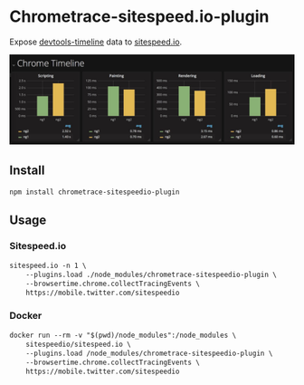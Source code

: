 # Chrometrace-sitespeed.io-plugin

Expose [devtools-timeline](https://www.npmjs.com/package/devtools-timeline-model) data to [sitespeed.io](https://www.sitespeed.io).

![Grafana example](screenshot.jpg)

## Install

```shell
npm install chrometrace-sitespeedio-plugin
```

## Usage

### Sitespeed.io

```shell
sitespeed.io -n 1 \
    --plugins.load ./node_modules/chrometrace-sitespeedio-plugin \
    --browsertime.chrome.collectTracingEvents \
    https://mobile.twitter.com/sitespeedio
```

### Docker

```shell
docker run --rm -v "$(pwd)/node_modules":/node_modules \
    sitespeedio/sitespeed.io \
    --plugins.load /node_modules/chrometrace-sitespeedio-plugin \
    --browsertime.chrome.collectTracingEvents \
    https://mobile.twitter.com/sitespeedio
```
